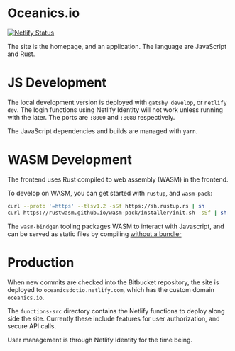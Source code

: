 # Oceanics.io

[![Netlify Status](https://api.netlify.com/api/v1/badges/ad77195f-da0a-428f-ad2d-8dc5f45b3858/deploy-status)](https://app.netlify.com/sites/oceanicsdotio/deploys)

The site is the homepage, and an application. The language are JavaScript and Rust. 



# JS Development

The local development version is deployed with `gatsby develop`, or `netlify dev`. The login functions using Netlify Identity will not work unless running with the later. The ports are `:8000` and `:8080` respectively.

The JavaScript dependencies and builds are managed with `yarn`. 



# WASM Development

The frontend uses Rust compiled to web assembly (WASM) in the frontend. 

To develop on WASM, you can get started with `rustup`, and `wasm-pack`:

```bash
curl --proto '=https' --tlsv1.2 -sSf https://sh.rustup.rs | sh
curl https://rustwasm.github.io/wasm-pack/installer/init.sh -sSf | sh
```

The `wasm-bindgen` tooling packages WASM to interact with Javascript, and can be served 
as static files by compiling [without a bundler](https://github.com/rustwasm/wasm-bindgen/tree/master/examples/without-a-bundler)



# Production

When new commits are checked into the Bitbucket repository, the site is deployed to `oceanicsdotio.netlify.com`, which has the custom domain `oceanics.io`.

The `functions-src` directory contains the Netlify functions to deploy along side the site. Currently these include features for user authorization, and secure API calls.

User management is through Netlify Identity for the time being.  



